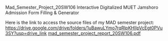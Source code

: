 Mad_Semester_Project_20SW106
Interactive Digitalized MUET Jamshoro Admission Form Filling &amp; Generator

Here is the link to access the source files of my MAD semester project:
https://drive.google.com/drive/folders/1uBawuLYmo7rqRlpKHlIpVcEgt0PVu3SY?usp=drive_link
[mad_semester_project_report_20SW106.pdf](https://github.com/user-attachments/files/17331466/mad_semester_project_report_20SW106.pdf)
